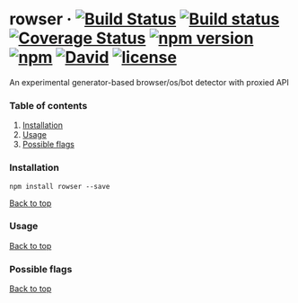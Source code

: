 # rowser &middot; [![Build Status](https://travis-ci.org/everget/rowser.svg?branch=master)](https://travis-ci.org/everget/rowser) [![Build status](https://ci.appveyor.com/api/projects/status/oar5nqb50oowws9e/branch/master?svg=true)](https://ci.appveyor.com/project/everget/rowser/branch/master) [![Coverage Status](https://img.shields.io/coveralls/everget/rowser/master.svg?style=flat)](https://coveralls.io/github/everget/rowser?branch=master) [![npm version](https://img.shields.io/npm/v/rowser.svg?style=flat)](https://www.npmjs.com/package/rowser) [![npm](https://img.shields.io/npm/dm/rowser.svg?style=flat)](https://www.npmjs.com/package/rowser) [![David](https://img.shields.io/david/dev/everget/rowser.svg)]() [![license](https://img.shields.io/github/license/everget/rowser.svg)]()

An experimental generator-based browser/os/bot detector with proxied API

### Table of contents
1. [Installation](#installation)
1. [Usage](#usage)
1. [Possible flags](#possible-flags)

### Installation
```
npm install rowser --save
```

[Back to top](#table-of-contents)

### Usage

[Back to top](#table-of-contents)

### Possible flags

[Back to top](#table-of-contents)
